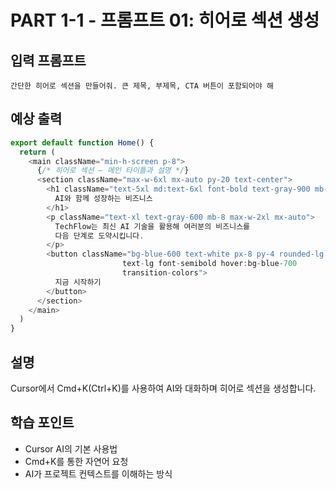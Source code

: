 # PART 1-1 - 프롬프트 01: 히어로 섹션 생성

## 입력 프롬프트
```
간단한 히어로 섹션을 만들어줘. 큰 제목, 부제목, CTA 버튼이 포함되어야 해
```

## 예상 출력
```typescript
export default function Home() {
  return (
    <main className="min-h-screen p-8">
      {/* 히어로 섹션 – 메인 타이틀과 설명 */}
      <section className="max-w-6xl mx-auto py-20 text-center">
        <h1 className="text-5xl md:text-6xl font-bold text-gray-900 mb-6">
          AI와 함께 성장하는 비즈니스
        </h1>
        <p className="text-xl text-gray-600 mb-8 max-w-2xl mx-auto">
          TechFlow는 최신 AI 기술을 활용해 여러분의 비즈니스를
          다음 단계로 도약시킵니다.
        </p>
        <button className="bg-blue-600 text-white px-8 py-4 rounded-lg 
                         text-lg font-semibold hover:bg-blue-700 
                         transition-colors">
          지금 시작하기
        </button>
      </section>
    </main>
  )
}
```

## 설명
Cursor에서 Cmd+K(Ctrl+K)를 사용하여 AI와 대화하며 히어로 섹션을 생성합니다.

## 학습 포인트
- Cursor AI의 기본 사용법
- Cmd+K를 통한 자연어 요청
- AI가 프로젝트 컨텍스트를 이해하는 방식